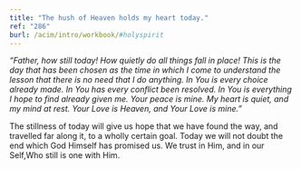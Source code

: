 ```yaml
---
title: "The hush of Heaven holds my heart today."
ref: "286"
burl: /acim/intro/workbook/#holyspirit
---
```


*“Father, how still today! How quietly do all things fall in place! This
is the day that has been chosen as the time in which I come to
understand the lesson that there is no need that I do anything. In You
is every choice already made. In You has every conflict been resolved.
In You is everything I hope to find already given me. Your peace is mine.
My heart is quiet, and my mind at rest. Your Love is Heaven, and Your
Love is mine.”*

The stillness of today will give us hope that we have found the way, and
travelled far along it, to a wholly certain goal. Today we will not doubt
the end which God Himself has promised us. We trust in Him, and in our
Self,Who still is one with Him.

